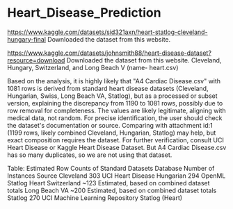 # Heart_Disease_Prediction

https://www.kaggle.com/datasets/sid321axn/heart-statlog-cleveland-hungary-final
Downloaded the dataset from this website.

https://www.kaggle.com/datasets/johnsmith88/heart-disease-dataset?resource=download
Downloaded the dataset from this website. Cleveland, Hungary, Switzerland, and Long Beach V (name- heart.csv)

Based on the analysis, it is highly likely that "A4 Cardiac Disease.csv" with 1081 rows is derived from standard heart disease datasets (Cleveland, Hungarian, Swiss, Long Beach VA, Statlog), but as a processed or subset version, explaining the discrepancy from 1190 to 1081 rows, possibly due to row removal for completeness. The values are likely legitimate, aligning with medical data, not random. For precise identification, the user should check the dataset's documentation or source. Comparing with attachment id:1 (1199 rows, likely combined Cleveland, Hungarian, Statlog) may help, but exact composition requires the dataset. For further verification, consult UCI Heart Disease or Kaggle Heart Disease Dataset. But A4 Cardiac Disease.csv has so many duplicates, so we are not using that dataset.

Table: Estimated Row Counts of Standard Datasets
Database	     Number of Instances	  Source
Cleveland	            303	              UCI Heart Disease
Hungarian	            294	              OpenML Statlog Heart
Switzerland	            ~123	          Estimated, based on combined dataset totals
Long Beach VA	        ~200	          Estimated, based on combined dataset totals
Statlog	                 270	          UCI Machine Learning Repository Statlog (Heart)

